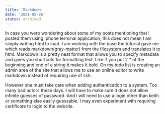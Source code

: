 ```yaml
---
title: 'Markdown'
date: '2021-05-26'
status: archived
---
```

In case you were wondering about some of my posts mentioning that I posted them using iphone terminal application, this does not mean I am simply writing html to load. I am working with the base the tutorial gave me which reads markdown(gray-matter) from the filesystem and translates it to html. Markdown is a pretty neat format that allows you to specify metadata and gives you shortcuts for formatting text. Like if you put 2 * at the beginning and end of a string it makes it bold. On my todo list is creating an admin area of the site that allows me to use an online editor to write markdown instead of requiring use of ssh.

However one must take care when adding authentication to a system. Too many bad actors these days. I will have to make sure it does not allow infinite guesses of password. And I will need to use a login other than keith or something else easily guessable. I may even experiment with requiring certificate to login to the website. 
